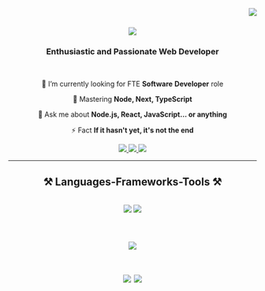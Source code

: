 <img align="right" src="https://visitor-badge.laobi.icu/badge?page_id=Su1207" />

<h1 align="center">
    <img src="https://readme-typing-svg.herokuapp.com/?font=Righteous&size=35&center=true&vCenter=true&width=500&height=70&duration=4000&lines=Hi+There!+👋;+I'm+Suraj+Maheshwari!;" />
</h1>

<h3 align="center">Enthusiastic and Passionate Web Developer</h3>

<br/>

<div align="center">
 
 🔭 I’m currently looking for FTE **Software** **Developer** role
 
 🌱 Mastering **Node, Next, TypeScript**

💬 Ask me about **Node.js, React, JavaScript... or anything**

⚡ Fact **If it hasn't yet, it's not the end**

 </div>
 
<div align="center"> 
  <a href="mailto:surajmaheshwari159@gmail.com">
    <img src="https://img.shields.io/badge/Gmail-333333?style=for-the-badge&logo=gmail&logoColor=red" />
  </a>
  <a href="https://www.linkedin.com/in/suraj-maheshwari-909143235/" target="_blank">
    <img src="https://img.shields.io/badge/LinkedIn-0077B5?style=for-the-badge&logo=linkedin&logoColor=white" target="_blank" />
  </a>
  <a href="https://my-portfolio-su1207.vercel.app/" target="_blank">
     <img src="https://img.shields.io/badge/Portfolio-FF5722?style=for-the-badge&logo=todoist&logoColor=white" target="_blank" /> <!-- sqlite, safari, google-chrome are other good icon options -->
  </a>
</div>

 <hr/>
 
<h2 align="center">⚒️ Languages-Frameworks-Tools ⚒️</h2>
<br/>
<div align="center">
    <img src="https://skillicons.dev/icons?i=react,bootstrap,mui,html,css,vscode,github,figma,tailwind,git,redux" />
    <img src="https://skillicons.dev/icons?i=nodejs,python,javascript,typescript,express,firebase,mongodb,cpp,c,nextjs,mysql" /><br>
</div>

<br/>

<h1 align="center">
 <img src="https://github-readme-stats.vercel.app/api/top-langs/?username=Su1207&layout=pie" />
</h1>

<h1 align="center">
    <img src="https://github-readme-stats.vercel.app/api?username=Su1207&theme=dracula&show_icons=true&hide_border=false&count_private=true" />
 <img src="https://github-readme-streak-stats.herokuapp.com/?user=Su1207&theme=dracula&hide_border=false" />

</h1>
